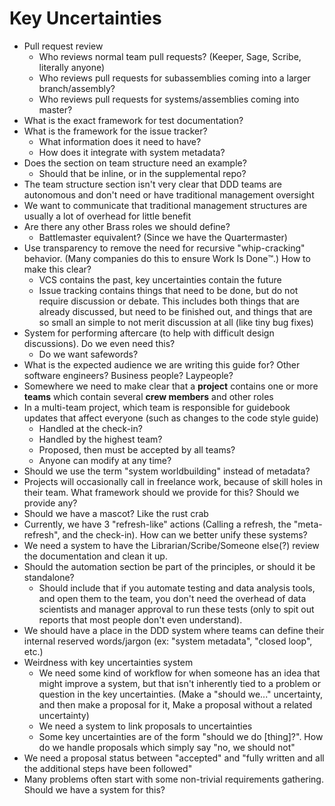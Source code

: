 # Key Uncertainties

- Pull request review
  - Who reviews normal team pull requests? (Keeper, Sage, Scribe, literally anyone)
  - Who reviews pull requests for subassemblies coming into a larger branch/assembly?
  - Who reviews pull requests for systems/assemblies coming into master?
- What is the exact framework for test documentation?
- What is the framework for the issue tracker?
  - What information does it need to have?
  - How does it integrate with system metadata?
- Does the section on team structure need an example?
  - Should that be inline, or in the supplemental repo?
- The team structure section isn't very clear that DDD teams are autonomous and don't need or have traditional management oversight
- We want to communicate that traditional management structures are usually a lot of overhead for little benefit
- Are there any other Brass roles we should define?
  - Battlemaster equivalent? (Since we have the Quartermaster)
- Use transparency to remove the need for recursive "whip-cracking" behavior. (Many companies do this to ensure Work Is Done:tm:.) How to make this clear?
  - VCS contains the past, key uncertainties contain the future
  - Issue tracking contains things that need to be done, but do not require discussion or debate. This includes both things that are already discussed, but need to be finished out, and things that are so small an simple to not merit discussion at all (like tiny bug fixes)
- System for performing aftercare (to help with difficult design discussions). Do we even need this?
  - Do we want safewords?
- What is the expected audience we are writing this guide for? Other software engineers? Business people? Laypeople?
- Somewhere we need to make clear that a **project** contains one or more **teams** which contain several **crew members** and other roles
- In a multi-team project, which team is responsible for guidebook updates that affect everyone (such as changes to the code style guide)
  - Handled at the check-in?
  - Handled by the highest team?
  - Proposed, then must be accepted by all teams?
  - Anyone can modify at any time?
- Should we use the term "system worldbuilding" instead of metadata?
- Projects will occasionally call in freelance work, because of skill holes in their team. What framework should we provide for this? Should we provide any?
- Should we have a mascot? Like the rust crab
- Currently, we have 3 "refresh-like" actions (Calling a refresh, the "meta-refresh", and the check-in). How can we better unify these systems?
- We need a system to have the Librarian/Scribe/Someone else(?) review the documentation and clean it up.
- Should the automation section be part of the principles, or should it be standalone?
  - Should include that if you automate testing and data analysis tools, and open them to the team, you don't need the overhead of data scientists and manager approval to run these tests (only to spit out reports that most people don't even understand).
- We should have a place in the DDD system where teams can define their internal reserved words/jargon (ex: "system metadata", "closed loop", etc.)
- Weirdness with key uncertainties system
  - We need some kind of workflow for when someone has an idea that might improve a system, but that isn't inherently tied to a problem or question in the key uncertainties. (Make a "should we..." uncertainty, and then make a proposal for it, Make a proposal without a related uncertainty)
  - We need a system to link proposals to uncertainties
  - Some key uncertainties are of the form "should we do [thing]?". How do we handle proposals which simply say "no, we should not"
- We need a proposal status between "accepted" and "fully written and all the additional steps have been followed"
- Many problems often start with some non-trivial requirements gathering. Should we have a system for this?